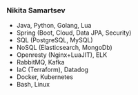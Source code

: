 ### Nikita Samartsev 


<!-- **smrzvns/smrzvns** is a ✨ _special_ ✨ repository because its `README.md` (this file) appears on your GitHub profile. -->

<!-- Here are some ideas to get you started: -->

<!-- - 🔭 I’m currently working on  -->
<!-- - 🌱 I’m currently learning Cloud Technologies. -->
<!-- - 👯 I’m looking to collaborate on ... -->
<!-- - 💬 Ask me about ... -->
<!-- - 📫 How to reach me: [write me mail](mailto:samartsevnikita@gmail.com) -->
<!-- - 😄 Pronouns: ... -->
<!-- - ⚡ Fun fact: ... -->

- Java, Python, Golang, Lua
- Spring (Boot, Cloud, Data JPA, Security)
- SQL (PostgreSQL, MySQL)
- NoSQL (Elasticsearch, MongoDb)
- Openresty (Nginx+LuaJIT), ELK
- RabbitMQ, Kafka
- IaC (Terraform), Datadog
- Docker,  Kubernetes
- Bash, Linux
